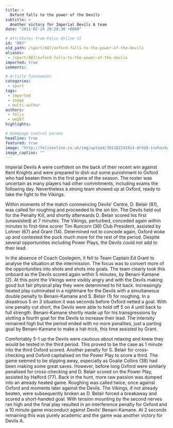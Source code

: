 ```yaml
---
title: >
  Oxford falls to the power of the Devils
subtitle: >
  Another victory for Imperial Devils A team
date: "2011-02-24 20:20:30 +0000"

# Attributes from Felix Online V1
id: "887"
old_path: /sport/887/oxford-falls-to-the-power-of-the-devils
aliases:
 - /sport/887/oxford-falls-to-the-power-of-the-devils
imported: true
comments:

# Article Taxonomies
categories:
 - sport
tags:
 - imported
 - image
 - multi-author
authors:
 - felix
 - wm207
highlights:

# Homepage control params
headline: true
featured: true
image: "http://felixonline.co.uk/img/upload/201102242014-dr910-icehocke.jpg"
image_caption: ""
---
```


Imperial Devils A were confident on the back of their recent win against Kent Knights and were prepared to dish out some punishment to Oxford who had beaten them in the first game of the season. The roster was uncertain as many players had other commitments, including exams the following day. Nevertheless a strong team showed up at Oxford, ready to take the fight to the Vikings.

Within moments of the match commencing Devils’ Centre, D. Belair (81), was called for roughing and proceeded to the sin bin. The Devils held out for the Penalty Kill, and shortly afterwards D. Belair scored his first (unassisted) at 7 minutes. The Vikings, perturbed, conceded again within minutes to first-time scorer Tim Runcorn (36) Club President, assisted by Lohner (67) and Grant (14). Determined not to concede again, Oxford woke up and contested the puck much more for the rest of the period. Despite several opportunities including Power Plays, the Devils could not add to their lead.

In the absence of Coach Coolegem, it fell to Team Captain Ed Grant to analyse the situation at the intermission. The focus was to convert more of the opportunities into shots and shots into goals. The team clearly took this onboard as the Devils scored again within 5 minutes, by Benani-Kamane (2). At this point the Vikings were visibly angry and with the Devils making good but fair physical play they were determined to hit back. Increasingly heated play culminated in a nightmare for the Devils with a simultaneous double penalty to Benani-Kamane and S. Belair (1) for roughing. In a disastrous 5 on 3 situation it was seconds before Oxford netted a goal. With one penalty cut short, the Devils were able to hold off 5 on 4 until back to full strength. Benani-Kamane shortly made up for his transgressions by slotting a fourth goal for the Devils to increase their lead. The intensity remained high but the period ended with no more penalties, just a parting goal by Benani-Kamane to make a hat-trick, this time assisted by Grant.

Comfortably 5-1 up the Devils were cautious about relaxing and knew they would be tested in the third period. This proved to be the case as 1 minute into the third Oxford scored. Another penalty for S. Belair for cross-checking and Oxford capitalised on the Power Play to score a third. The game seemed to be slipping away, especially as Goalie Collins (38) had been making some great saves. However, before long Oxford were similarly penalised for cross-checking and D. Belair scored on the Power Play, assisted by Halford (77). Back in the hunt, more raw passion was dumped into an already heated game. Roughing was called twice, once against Oxford and moments later against the Devils. The Vikings, if not already beaten, were subsequently broken as D. Belair forced a breakaway and scored a short-handed goal. With tension mounting by the second nerves ran high and the final play resulted in an interference penalty for Oxford and a 10 minute game misconduct against Devils’ Benani-Kamane. At 2 seconds remaining this was purely academic and the game was another victory for Devils A.
